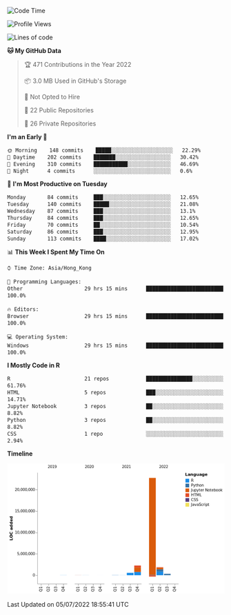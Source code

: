 

<!--**wt12318/wt12318** is a ✨ _special_ ✨ repository because its `README.md` (this file) appears on your GitHub profile.-->

<!--START_SECTION:waka-->
![Code Time](http://img.shields.io/badge/Code%20Time-0%20secs-blue)

![Profile Views](http://img.shields.io/badge/Profile%20Views-10-blue)

![Lines of code](https://img.shields.io/badge/From%20Hello%20World%20I%27ve%20Written-27%20Million%20lines%20of%20code-blue)

**🐱 My GitHub Data** 

> 🏆 471 Contributions in the Year 2022
 > 
> 📦 3.0 MB Used in GitHub's Storage 
 > 
> 🚫 Not Opted to Hire
 > 
> 📜 22 Public Repositories 
 > 
> 🔑 26 Private Repositories  
 > 
**I'm an Early 🐤** 

```text
🌞 Morning    148 commits    █████░░░░░░░░░░░░░░░░░░░░   22.29% 
🌆 Daytime    202 commits    ███████░░░░░░░░░░░░░░░░░░   30.42% 
🌃 Evening    310 commits    ███████████░░░░░░░░░░░░░░   46.69% 
🌙 Night      4 commits      ░░░░░░░░░░░░░░░░░░░░░░░░░   0.6%

```
📅 **I'm Most Productive on Tuesday** 

```text
Monday       84 commits     ███░░░░░░░░░░░░░░░░░░░░░░   12.65% 
Tuesday      140 commits    █████░░░░░░░░░░░░░░░░░░░░   21.08% 
Wednesday    87 commits     ███░░░░░░░░░░░░░░░░░░░░░░   13.1% 
Thursday     84 commits     ███░░░░░░░░░░░░░░░░░░░░░░   12.65% 
Friday       70 commits     ██░░░░░░░░░░░░░░░░░░░░░░░   10.54% 
Saturday     86 commits     ███░░░░░░░░░░░░░░░░░░░░░░   12.95% 
Sunday       113 commits    ████░░░░░░░░░░░░░░░░░░░░░   17.02%

```


📊 **This Week I Spent My Time On** 

```text
⌚︎ Time Zone: Asia/Hong_Kong

💬 Programming Languages: 
Other                    29 hrs 15 mins      █████████████████████████   100.0%

🔥 Editors: 
Browser                  29 hrs 15 mins      █████████████████████████   100.0%

💻 Operating System: 
Windows                  29 hrs 15 mins      █████████████████████████   100.0%

```

**I Mostly Code in R** 

```text
R                        21 repos            ███████████████░░░░░░░░░░   61.76% 
HTML                     5 repos             ███░░░░░░░░░░░░░░░░░░░░░░   14.71% 
Jupyter Notebook         3 repos             ██░░░░░░░░░░░░░░░░░░░░░░░   8.82% 
Python                   3 repos             ██░░░░░░░░░░░░░░░░░░░░░░░   8.82% 
CSS                      1 repo              ░░░░░░░░░░░░░░░░░░░░░░░░░   2.94%

```


**Timeline**

![Chart not found](https://raw.githubusercontent.com/wt12318/wt12318/main/charts/bar_graph.png) 


 Last Updated on 05/07/2022 18:55:41 UTC
<!--END_SECTION:waka-->


